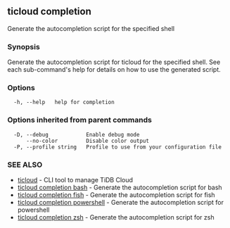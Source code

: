 ## ticloud completion

Generate the autocompletion script for the specified shell

### Synopsis

Generate the autocompletion script for ticloud for the specified shell.
See each sub-command's help for details on how to use the generated script.


### Options

```
  -h, --help   help for completion
```

### Options inherited from parent commands

```
  -D, --debug            Enable debug mode
      --no-color         Disable color output
  -P, --profile string   Profile to use from your configuration file
```

### SEE ALSO

* [ticloud](ticloud.md)	 - CLI tool to manage TiDB Cloud
* [ticloud completion bash](ticloud_completion_bash.md)	 - Generate the autocompletion script for bash
* [ticloud completion fish](ticloud_completion_fish.md)	 - Generate the autocompletion script for fish
* [ticloud completion powershell](ticloud_completion_powershell.md)	 - Generate the autocompletion script for powershell
* [ticloud completion zsh](ticloud_completion_zsh.md)	 - Generate the autocompletion script for zsh

